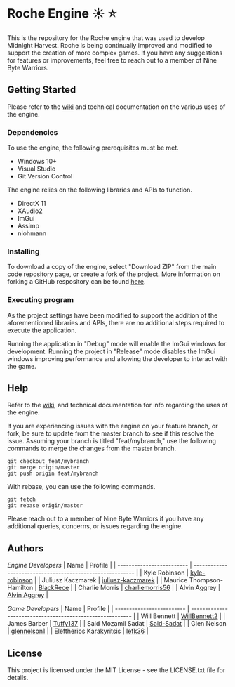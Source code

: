 # Roche Engine :sunny: :star:

This is the repository for the Roche engine that was used to develop Midnight Harvest. Roche is being continually improved and modified to support the creation of more complex games. If you have any suggestions for features or improvements, feel free to reach out to a member of Nine Byte Warriors.

## Getting Started

Please refer to the [wiki](https://github.com/Nine-Byte-Warriors/roche-engine/wiki) and technical documentation on the various uses of the engine.

### Dependencies

To use the engine, the following prerequisites must be met.
* Windows 10+
* Visual Studio
* Git Version Control

The engine relies on the following libraries and APIs to function.
* DirectX 11
* XAudio2
* ImGui
* Assimp
* nlohmann

### Installing

To download a copy of the engine, select "Download ZIP" from the main code repository page, or create a fork of the project. More information on forking a GitHub respository can be found [here](https://www.youtube.com/watch?v=XTolZqmZq6s).

### Executing program

As the project settings have been modified to support the addition of the aforementioned libraries and APIs, there are no additional steps required to execute the application.

Running the application in "Debug" mode will enable the ImGui windows for development. Running the project in "Release" mode disables the ImGui windows improving performance and allowing the developer to interact with the game.

## Help

Refer to the [wiki](https://github.com/Nine-Byte-Warriors/roche-engine/wiki), and technical documentation for info regarding the uses of the engine.

If you are experiencing issues with the engine on your feature branch, or fork, be sure to update from the master branch to see if this resolve the issue. Assuming your branch is titled "feat/mybranch," use the following commands to merge the changes from the master branch.

```
git checkout feat/mybranch
git merge origin/master
git push origin feat/mybranch
```

With rebase, you can use the following commands.

```
git fetch
git rebase origin/master
```

Please reach out to a member of Nine Byte Warriors if you have any additional queries, concerns, or issues regarding the engine.

## Authors

_Engine Developers_
| Name                      | Profile                                                   |
| ------------------------- | --------------------------------------------------------- |
| Kyle Robinson             | [kyle-robinson](https://github.com/kyle-robinson)         |
| Juliusz Kaczmarek         | [juliusz-kaczmarek](https://github.com/juliusz-kaczmarek) |
| Maurice Thompson-Hamilton | [BlackRece](https://github.com/BlackRece)                 |
| Charlie Morris            | [charliemorris56](https://github.com/charliemorris56)     |
| Alvin Aggrey              | [Alvin Aggrey](https://github.com/AlvinAggrey)            |

_Game Developers_
| Name                      | Profile                                                   |
| ------------------------- | --------------------------------------------------------- |
| Will Bennett              | [WillBennett2](https://github.com/WillBennett2)           |
| James Barber              | [Tuffy137](https://github.com/Tuffy137)                   |
| Said Mozamil Sadat        | [Said-Sadat](https://github.com/Said-Sadat)               |
| Glen Nelson               | [glennelson1](https://github.com/glennelson1)             |
| Eleftherios Karakyritsis  | [lefk36](https://github.com/lefk36)                       |

## License

This project is licensed under the MIT License - see the LICENSE.txt file for details.
